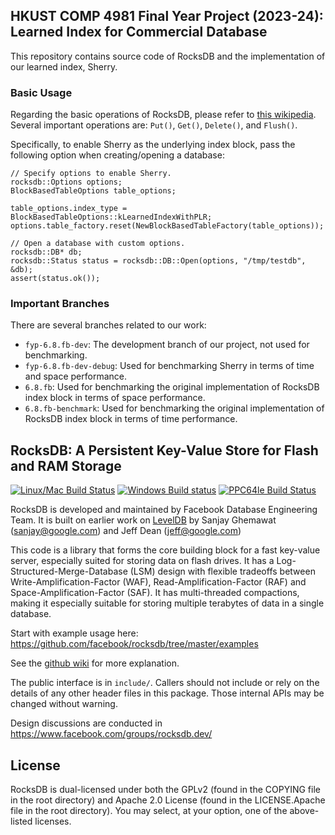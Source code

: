 ## HKUST COMP 4981 Final Year Project (2023-24): Learned Index for Commercial Database

This repository contains source code of RocksDB and the implementation of our learned index, Sherry.

### Basic Usage
Regarding the basic operations of RocksDB, please refer to [this wikipedia](https://github.com/facebook/rocksdb/wiki/Basic-Operations). Several important operations are: `Put()`, `Get()`, `Delete()`, and `Flush()`.

Specifically, to enable Sherry as the underlying index block, pass the following option when creating/opening a database:

```
// Specify options to enable Sherry.
rocksdb::Options options;
BlockBasedTableOptions table_options;

table_options.index_type = BlockBasedTableOptions::kLearnedIndexWithPLR;
options.table_factory.reset(NewBlockBasedTableFactory(table_options));

// Open a database with custom options.
rocksdb::DB* db;
rocksdb::Status status = rocksdb::DB::Open(options, "/tmp/testdb", &db);
assert(status.ok());
```

### Important Branches
There are several branches related to our work:
- `fyp-6.8.fb-dev`: The development branch of our project, not used for benchmarking.
- `fyp-6.8.fb-dev-debug`: Used for benchmarking Sherry in terms of time and space performance.
- `6.8.fb`: Used for benchmarking the original implementation of RocksDB index block in terms of space performance.
- `6.8.fb-benchmark`: Used for benchmarking the original implementation of RocksDB index block in terms of time performance.

## RocksDB: A Persistent Key-Value Store for Flash and RAM Storage

[![Linux/Mac Build Status](https://travis-ci.org/facebook/rocksdb.svg?branch=master)](https://travis-ci.org/facebook/rocksdb)
[![Windows Build status](https://ci.appveyor.com/api/projects/status/fbgfu0so3afcno78/branch/master?svg=true)](https://ci.appveyor.com/project/Facebook/rocksdb/branch/master)
[![PPC64le Build Status](http://140.211.168.68:8080/buildStatus/icon?job=Rocksdb)](http://140.211.168.68:8080/job/Rocksdb)

RocksDB is developed and maintained by Facebook Database Engineering Team.
It is built on earlier work on [LevelDB](https://github.com/google/leveldb) by Sanjay Ghemawat (sanjay@google.com)
and Jeff Dean (jeff@google.com)

This code is a library that forms the core building block for a fast
key-value server, especially suited for storing data on flash drives.
It has a Log-Structured-Merge-Database (LSM) design with flexible tradeoffs
between Write-Amplification-Factor (WAF), Read-Amplification-Factor (RAF)
and Space-Amplification-Factor (SAF). It has multi-threaded compactions,
making it especially suitable for storing multiple terabytes of data in a
single database.

Start with example usage here: https://github.com/facebook/rocksdb/tree/master/examples

See the [github wiki](https://github.com/facebook/rocksdb/wiki) for more explanation.

The public interface is in `include/`.  Callers should not include or
rely on the details of any other header files in this package.  Those
internal APIs may be changed without warning.

Design discussions are conducted in https://www.facebook.com/groups/rocksdb.dev/

## License

RocksDB is dual-licensed under both the GPLv2 (found in the COPYING file in the root directory) and Apache 2.0 License (found in the LICENSE.Apache file in the root directory).  You may select, at your option, one of the above-listed licenses.
